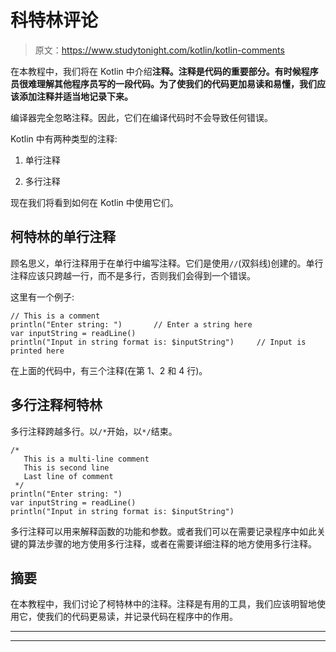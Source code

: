 # 科特林评论

> 原文：<https://www.studytonight.com/kotlin/kotlin-comments>

在本教程中，我们将在 Kotlin 中介绍**注释。注释是代码的重要部分。有时候程序员很难理解其他程序员写的一段代码。为了使我们的代码更加易读和易懂，我们应该添加注释并适当地记录下来。**

编译器完全忽略注释。因此，它们在编译代码时不会导致任何错误。

Kotlin 中有两种类型的注释:

1.  单行注释

2.  多行注释

现在我们将看到如何在 Kotlin 中使用它们。

## 柯特林的单行注释

顾名思义，单行注释用于在单行中编写注释。它们是使用`//`(双斜线)创建的。单行注释应该只跨越一行，而不是多行，否则我们会得到一个错误。

这里有一个例子:

```
// This is a comment 
println("Enter string: ")       // Enter a string here
var inputString = readLine()
println("Input in string format is: $inputString")     // Input is printed here
```

在上面的代码中，有三个注释(在第 1、2 和 4 行)。

## 多行注释柯特林

多行注释跨越多行。以`/*`开始，以`*/`结束。

```
/* 
   This is a multi-line comment
   This is second line
   Last line of comment
 */
println("Enter string: ")       
var inputString = readLine()
println("Input in string format is: $inputString") 
```

多行注释可以用来解释函数的功能和参数。或者我们可以在需要记录程序中如此关键的算法步骤的地方使用多行注释，或者在需要详细注释的地方使用多行注释。

## 摘要

在本教程中，我们讨论了柯特林中的注释。注释是有用的工具，我们应该明智地使用它，使我们的代码更易读，并记录代码在程序中的作用。

* * *

* * *